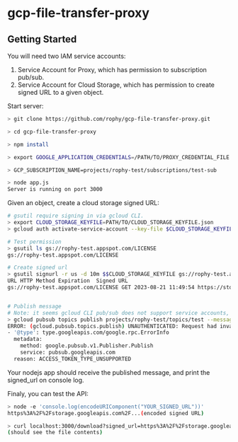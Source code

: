 # gcp-file-transfer-proxy

## Getting Started

You will need two IAM service accounts:

1. Service Account for Proxy, which has permission to subscription pub/sub.
2. Service Account for Cloud Storage, which has permission to create signed URL to a given object.


Start server: 

```bash
> git clone https://github.com/rophy/gcp-file-transfer-proxy.git

> cd gcp-file-transfer-proxy 

> npm install

> export GOOGLE_APPLICATION_CREDENTIALS=/PATH/TO/PROXY_CREDENTIAL_FILE.json

> GCP_SUBSCRIPTION_NAME=projects/rophy-test/subscriptions/test-sub

> node app.js
Server is running on port 3000
```

Given an object, create a cloud storage signed URL:

```bash
# gsutil require signing in via gcloud CLI.
> export CLOUD_STORAGE_KEYFILE=PATH/TO/CLOUD_STORAGE_KEYFILE.json
> gcloud auth activate-service-account --key-file $CLOUD_STORAGE_KEYFILE

# Test permission
> gsutil ls gs://rophy-test.appspot.com/LICENSE
gs://rophy-test.appspot.com/LICENSE

# Create signed url
> gsutil signurl -r us -d 10m $$CLOUD_STORAGE_KEYFILE gs://rophy-test.appspot.com/LICENSE
URL	HTTP Method	Expiration	Signed URL
gs://rophy-test.appspot.com/LICENSE	GET	2023-08-21 11:49:54	https://storage.googleapis.com/rophy-test.appspot.com/LICENSE?x-goog-signature=***56d0fb3&x-goog-algorithm=GOOG4-RSA-SHA256&x-goog-credential=fts-s3-writer%40rophy-test.iam.gserviceaccount.com%2F20230821%2Fus%2Fstorage%2Fgoog4_request&x-goog-date=20230821T033954Z&x-goog-expires=600&x-goog-signedheaders=host


# Publish message
# Note: it seems gcloud CLI pub/sub does not support service accounts, so this doesn't work. Had to do it on GCP Console.
> gcloud pubsub topics publish projects/rophy-test/topics/test --message='{"signed_url":"https://storage.googleapis.com/rophy-test.appspot.com/LICENSE?x-goog-signature=***56d0fb3&x-goog-algorithm=GOOG4-RSA-SHA256&x-goog-credential=fts-s3-writer%40rophy-test.iam.gserviceaccount.com%2F20230821%2Fus%2Fstorage%2Fgoog4_request&x-goog-date=20230821T033954Z&x-goog-expires=600&x-goog-signedheaders=host"}'
ERROR: (gcloud.pubsub.topics.publish) UNAUTHENTICATED: Request had invalid authentication credentials. Expected OAuth 2 access token, login cookie or other valid authentication credential. See https://developers.google.com/identity/sign-in/web/devconsole-project.
- '@type': type.googleapis.com/google.rpc.ErrorInfo
  metadata:
    method: google.pubsub.v1.Publisher.Publish
    service: pubsub.googleapis.com
  reason: ACCESS_TOKEN_TYPE_UNSUPPORTED

```

Your nodejs app should receive the published message, and print the signed_url on console log.

Finaly, you can test the API:

```bash
> node -e 'console.log(encodeURIComponent("YOUR_SIGNED_URL"))'
https%3A%2F%2Fstorage.googleapis.com%2F...(encoded signed URL)

> curl localhost:3000/download?signed_url=https%3A%2F%2Fstorage.googleapis.com%2F...
(should see the file contents)
```


